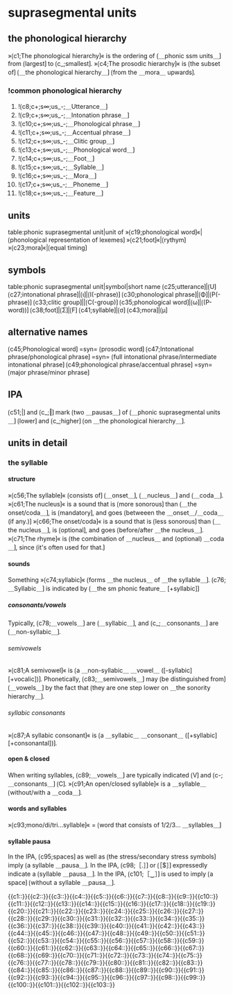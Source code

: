 # suprasegmental units

## the phonological hierarchy

»⟮c1;The phonological hierarchy⟯« is the ordering of ⟮＿phonic ssm units＿⟯ from ⟮largest⟯ to ⟮c_;smallest⟯.
»⟮c4;The prosodic hierarchy⟯« is ⟮the subset of⟯ ⟮＿the phonological hierarchy＿⟯ ⟮from the ＿mora＿ upwards⟯.

### !common phonological hierarchy

1. !⟮c8;c+;s∞;us_-;＿Utterance＿⟯
2. !⟮c9;c+;s∞;us_-;＿Intonation phrase＿⟯
3. !⟮c10;c+;s∞;us_-;＿Phonological phrase＿⟯
4. !⟮c11;c+;s∞;us_-;＿Accentual phrase＿⟯
5. !⟮c12;c+;s∞;us_-;＿Clitic group＿⟯
6. !⟮c13;c+;s∞;us_-;＿Phonological word＿⟯
7. !⟮c14;c+;s∞;us_-;＿Foot＿⟯
8. !⟮c15;c+;s∞;us_-;＿Syllable＿⟯
9. !⟮c16;c+;s∞;us_-;＿Mora＿⟯
10. !⟮c17;c+;s∞;us_-;＿Phoneme＿⟯
11. !⟮c18;c+;s∞;us_-;＿Feature＿⟯

## units

table:phonic suprasegmental unit|unit of
»⟮c19;phonological word⟯«|⟮phonological representation of lexemes⟯
»⟮c21;foot⟯«|⟮rythym⟯
»⟮c23;mora⟯«|⟮equal timing⟯

## symbols

table:phonic suprasegmental unit|symbol|short name
⟮c25;utterance⟯|⟮U⟯
⟮c27;intonational phrase⟯|⟮ι⟯|⟮I(-phrase)⟯
⟮c30;phonological phrase⟯|⟮Φ⟯|⟮P(-phrase)⟯
⟮c33;clitic group⟯||⟮C(-group)⟯
⟮c35;phonological word⟯|⟮ω⟯|⟮(P-word))⟯
⟮c38;foot⟯|⟮Σ⟯|⟮F⟯
⟮c41;syllable⟯|⟮σ⟯
⟮c43;mora⟯|⟮μ⟯

## alternative names

⟮c45;Phonological word⟯ =syn= ⟮prosodic word⟯
⟮c47;Intonational phrase/phonological phrase⟯ =syn= ⟮full intonational phrase/intermediate intonational phrase⟯
⟮c49;phonological phrase/accentual phrase⟯ =syn= ⟮major phrase/minor phrase⟯

## IPA 

⟮c51;|⟯ and ⟮c_;‖⟯ mark ⟮two ＿pausas＿⟯ of ⟮＿phonic suprasegmental units＿⟯ ⟮lower⟯ and ⟮c_;higher⟯ ⟮on ＿the phonological hierarchy＿⟯.

## units in detail

### the syllable

#### structure

»⟮c56;The syllable⟯« ⟮consists of⟯ ⟮＿onset＿⟯, ⟮＿nucleus＿⟯ and ⟮＿coda＿⟯.
»⟮c61;The nucleus⟯« is a sound that is ⟮more sonorous⟯ than ⟮＿the onset/coda＿⟯, is ⟮mandatory⟯, and goes ⟮betweeen the ＿onset＿/＿coda＿ (if any.)⟯
»⟮c66;The onset/coda⟯« is a sound that is ⟮less sonorous⟯ than ⟮＿the nucleus＿⟯, is ⟮optional⟯, and goes ⟮before/after ＿the nucleus＿⟯.
»⟮c71;The rhyme⟯« is ⟮the combination of ＿nucleus＿ and (optional) ＿coda＿⟯, since ⟮it's often used for that.⟯

#### sounds

Something »⟮c74;syllabic⟯« ⟮forms ＿the nucleus＿ of ＿the syllable＿⟯.
⟮c76;＿Syllabic＿⟯ is indicated by ⟮＿the sm phonic feature＿ [+syllabic]⟯

##### consonants/vowels 

Typically, ⟮c78;＿vowels＿⟯ are ⟮＿syllabic＿⟯, and ⟮c_;＿consonants＿⟯ are ⟮＿non-syllabic＿⟯.

###### semivowels

»⟮c81;A semivowel⟯« is ⟮a ＿non-syllabic＿ ＿vowel＿ ([-syllabic] [+vocalic])⟯.
Phonetically, ⟮c83;＿semivowels＿⟯ may ⟮be distinguished from⟯ ⟮＿vowels＿⟯ by the fact that ⟮they are one step lower on ＿the sonority hierarchy＿⟯.

###### syllabic consonants

»⟮c87;A syllabic consonant⟯« is ⟮a ＿syllabic＿ ＿consonant＿ ([+syllabic] [+consonantal])⟯.

#### open & closed

When writing syllables, ⟮c89;＿vowels＿⟯ are typically indicated ⟮V⟯ and ⟮c-;＿consonants＿⟯ ⟮C⟯.
»⟮c91;An open/closed syllable⟯« is a ＿syllable＿ ⟮without/with a ＿coda＿⟯. 

#### words and syllables

»⟮c93;mono/di/tri...syllable⟯« = ⟮word that consists of 1/2/3... ＿syllables＿⟯

#### syllable pausa

In the IPA, ⟮c95;spaces⟯ as well as ⟮the stress/secondary stress symbols⟯ imply ⟮a syllable ＿pausa＿⟯.
In the IPA, ⟮c98;［.］⟯ or ⟮［$］⟯ expressedly indicate a ⟮syllable ＿pausa＿⟯.
In the IPA, ⟮c101;［‿］⟯ is used to imply ⟮a space⟯ ⟮without a syllable ＿pausa＿⟯.

<span class='cloze-dump'>{{c1::}}{{c2::}}{{c3::}}{{c4::}}{{c5::}}{{c6::}}{{c7::}}{{c8::}}{{c9::}}{{c10::}}{{c11::}}{{c12::}}{{c13::}}{{c14::}}{{c15::}}{{c16::}}{{c17::}}{{c18::}}{{c19::}}{{c20::}}{{c21::}}{{c22::}}{{c23::}}{{c24::}}{{c25::}}{{c26::}}{{c27::}}{{c28::}}{{c29::}}{{c30::}}{{c31::}}{{c32::}}{{c33::}}{{c34::}}{{c35::}}{{c36::}}{{c37::}}{{c38::}}{{c39::}}{{c40::}}{{c41::}}{{c42::}}{{c43::}}{{c44::}}{{c45::}}{{c46::}}{{c47::}}{{c48::}}{{c49::}}{{c50::}}{{c51::}}{{c52::}}{{c53::}}{{c54::}}{{c55::}}{{c56::}}{{c57::}}{{c58::}}{{c59::}}{{c60::}}{{c61::}}{{c62::}}{{c63::}}{{c64::}}{{c65::}}{{c66::}}{{c67::}}{{c68::}}{{c69::}}{{c70::}}{{c71::}}{{c72::}}{{c73::}}{{c74::}}{{c75::}}{{c76::}}{{c77::}}{{c78::}}{{c79::}}{{c80::}}{{c81::}}{{c82::}}{{c83::}}{{c84::}}{{c85::}}{{c86::}}{{c87::}}{{c88::}}{{c89::}}{{c90::}}{{c91::}}{{c92::}}{{c93::}}{{c94::}}{{c95::}}{{c96::}}{{c97::}}{{c98::}}{{c99::}}{{c100::}}{{c101::}}{{c102::}}{{c103::}}</span>